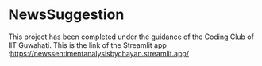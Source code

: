 # NewsSuggestion

This project has been completed under the guidance of the Coding Club of IIT Guwahati. This is the link of the Streamlit app :https://newssentimentanalysisbychayan.streamlit.app/
